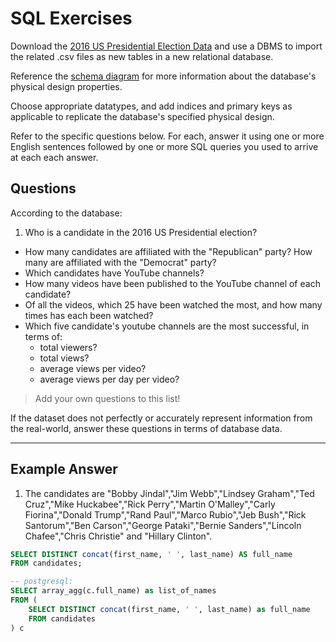 # SQL Exercises

Download the
 [2016 US Presidential Election Data](https://github.com/gwu-business/2016-election-data/tree/master/data)
 and use a DBMS to import the related .csv files as new tables in a new relational database.

Reference the [schema diagram](https://github.com/gwu-business/2016-election-data/tree/master/design/erd.svg) for more information about the database's physical design properties.

Choose appropriate datatypes, and add indices and primary keys as applicable to replicate the database's specified physical design.

Refer to the specific questions below. For each, answer it using one or more English sentences followed by one or more SQL queries you used to arrive at each each answer.

## Questions

According to the database:

 1. Who is a candidate in the 2016 US Presidential election?
 * How many candidates are affiliated with the "Republican" party? How many are affiliated with the "Democrat" party?
 * Which candidates have YouTube channels?
 * How many videos have been published to the YouTube channel of each candidate?
 * Of all the videos, which 25 have been watched the most, and how many times has each been watched?
 * Which five candidate's youtube channels are the most successful, in terms of:
   + total viewers?
   + total views?
   + average views per video?
   + average views per day per video?

> Add your own questions to this list!

If the dataset does not perfectly or accurately represent information from the real-world, answer these questions in terms of database data.

<hr>

## Example Answer

1) The candidates are "Bobby Jindal","Jim Webb","Lindsey Graham","Ted Cruz","Mike Huckabee","Rick Perry","Martin O'Malley","Carly Fiorina","Donald Trump","Rand Paul","Marco Rubio","Jeb Bush","Rick Santorum","Ben Carson","George Pataki","Bernie Sanders","Lincoln Chafee","Chris Christie" and "Hillary Clinton".

```` sql
SELECT DISTINCT concat(first_name, ' ', last_name) AS full_name
FROM candidates;
````

```` sql
-- postgresql:
SELECT array_agg(c.full_name) as list_of_names
FROM (
    SELECT DISTINCT concat(first_name, ' ', last_name) as full_name
    FROM candidates
) c
````
